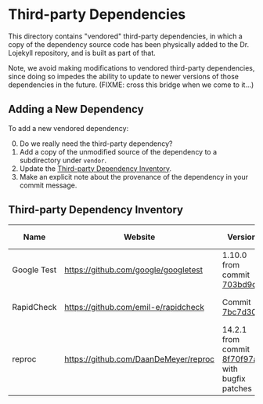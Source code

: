 # Third-party Dependencies

This directory contains "vendored" third-party dependencies, in which a
copy of the dependency source code has been physically added to the Dr.
Lojekyll repository, and is built as part of that.

Note, we avoid making modifications to vendored third-party
dependencies, since doing so impedes the ability to update to newer
versions of those dependencies in the future.  (FIXME: cross this bridge
when we come to it...)

## Adding a New Dependency

To add a new vendored dependency:

0. Do we really need the third-party dependency?
1. Add a copy of the unmodified source of the dependency to a subdirectory under `vendor`.
2. Update the [Third-party Dependency Inventory](#Third-party_Dependency_Inventory).
3. Make an explicit note about the provenance of the dependency in your commit message.

## Third-party Dependency Inventory

| Name          | Website                               | Version                                                                                                                                   | Release Date     | License      | Purpose                   |
| ----          | -------                               | -------                                                                                                                                   | ------------     | -------      | -------                   |
| Google Test   | https://github.com/google/googletest  | 1.10.0 from commit [703bd9ca](https://github.com/google/googletest/commit/703bd9caab50b139428cea1aaff9974ebee5742e)                       | October 3, 2019  | BSD 3-Clause | Unit Testing              |
| RapidCheck    | https://github.com/emil-e/rapidcheck  | Commit [7bc7d302](https://github.com/emil-e/rapidcheck/commit/7bc7d302191a4f3d0bf005692677126136e02f60)                                   | May 4, 2020      | BSD 2-Clause | Property-based Testing    |
| reproc        | https://github.com/DaanDeMeyer/reproc | 14.2.1 from commit [8f70f97a](https://github.com/DaanDeMeyer/reproc/commit/8f70f97af263dd3f41bdc07f6f04e92436b1b55a), with bugfix patches | November 8, 2020 | MIT License  | Working with subprocesses |

